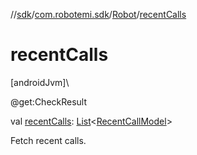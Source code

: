 //[sdk](../../../index.md)/[com.robotemi.sdk](../index.md)/[Robot](index.md)/[recentCalls](recent-calls.md)

# recentCalls

[androidJvm]\

@get:CheckResult

val [recentCalls](recent-calls.md): [List](https://kotlinlang.org/api/latest/jvm/stdlib/kotlin.collections/-list/index.html)&lt;[RecentCallModel](../../com.robotemi.sdk.model/-recent-call-model/index.md)&gt;

Fetch recent calls.

